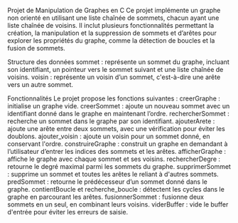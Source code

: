 Projet de Manipulation de Graphes en C
Ce projet implémente un graphe non orienté en utilisant une liste chaînée de sommets, chacun ayant une liste chaînée de voisins. Il inclut plusieurs fonctionnalités permettant la création, la manipulation et la suppression de sommets et d’arêtes pour explorer les propriétés du graphe, comme la détection de boucles et la fusion de sommets.

Structure des données
sommet : représente un sommet du graphe, incluant son identifiant, un pointeur vers le sommet suivant et une liste chaînée de voisins.
voisin : représente un voisin d’un sommet, c'est-à-dire une arête vers un autre sommet.

Fonctionnalités
Le projet propose les fonctions suivantes :
creerGraphe : initialise un graphe vide.
creerSommet : ajoute un nouveau sommet avec un identifiant donné dans le graphe en maintenant l’ordre.
rechercherSommet : recherche un sommet dans le graphe par son identifiant.
ajouterArete : ajoute une arête entre deux sommets, avec une vérification pour éviter les doublons.
ajouter_voisin : ajoute un voisin pour un sommet donné, en conservant l'ordre.
construireGraphe : construit un graphe en demandant à l’utilisateur d’entrer les indices des sommets et les arêtes.
afficherGraphe : affiche le graphe avec chaque sommet et ses voisins.
rechercherDegre : retourne le degré maximal parmi les sommets du graphe.
supprimerSommet : supprime un sommet et toutes les arêtes le reliant à d'autres sommets.
predSommet : retourne le prédécesseur d’un sommet donné dans le graphe.
contientBoucle et recherche_boucle : détectent les cycles dans le graphe en parcourant les arêtes.
fusionnerSommet : fusionne deux sommets en un seul, en combinant leurs voisins.
viderBuffer : vide le buffer d'entrée pour éviter les erreurs de saisie.
